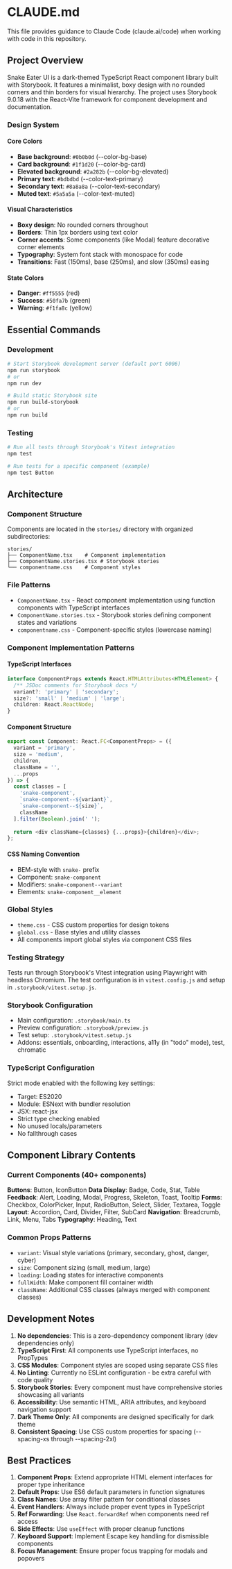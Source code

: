 # CLAUDE.md

This file provides guidance to Claude Code (claude.ai/code) when working with code in this repository.

## Project Overview

Snake Eater UI is a dark-themed TypeScript React component library built with Storybook. It features a minimalist, boxy design with no rounded corners and thin borders for visual hierarchy. The project uses Storybook 9.0.18 with the React-Vite framework for component development and documentation.

### Design System

#### Core Colors
- **Base background**: `#0b0b0d` (--color-bg-base)
- **Card background**: `#1f1d20` (--color-bg-card)
- **Elevated background**: `#2a282b` (--color-bg-elevated)
- **Primary text**: `#bdbdbd` (--color-text-primary)
- **Secondary text**: `#8a8a8a` (--color-text-secondary)
- **Muted text**: `#5a5a5a` (--color-text-muted)

#### Visual Characteristics
- **Boxy design**: No rounded corners throughout
- **Borders**: Thin 1px borders using text color
- **Corner accents**: Some components (like Modal) feature decorative corner elements
- **Typography**: System font stack with monospace for code
- **Transitions**: Fast (150ms), base (250ms), and slow (350ms) easing

#### State Colors
- **Danger**: `#ff5555` (red)
- **Success**: `#50fa7b` (green)
- **Warning**: `#f1fa8c` (yellow)

## Essential Commands

### Development
```bash
# Start Storybook development server (default port 6006)
npm run storybook
# or
npm run dev

# Build static Storybook site
npm run build-storybook
# or
npm run build
```

### Testing
```bash
# Run all tests through Storybook's Vitest integration
npm test

# Run tests for a specific component (example)
npm test Button
```

## Architecture

### Component Structure
Components are located in the `stories/` directory with organized subdirectories:

```
stories/
├── ComponentName.tsx    # Component implementation
├── ComponentName.stories.tsx # Storybook stories
└── componentname.css    # Component styles
```

### File Patterns
- `ComponentName.tsx` - React component implementation using function components with TypeScript interfaces
- `ComponentName.stories.tsx` - Storybook stories defining component states and variations
- `componentname.css` - Component-specific styles (lowercase naming)

### Component Implementation Patterns

#### TypeScript Interfaces
```typescript
interface ComponentProps extends React.HTMLAttributes<HTMLElement> {
  /** JSDoc comments for Storybook docs */
  variant?: 'primary' | 'secondary';
  size?: 'small' | 'medium' | 'large';
  children: React.ReactNode;
}
```

#### Component Structure
```typescript
export const Component: React.FC<ComponentProps> = ({
  variant = 'primary',
  size = 'medium',
  children,
  className = '',
  ...props
}) => {
  const classes = [
    'snake-component',
    `snake-component--${variant}`,
    `snake-component--${size}`,
    className
  ].filter(Boolean).join(' ');
  
  return <div className={classes} {...props}>{children}</div>;
};
```

#### CSS Naming Convention
- BEM-style with `snake-` prefix
- Component: `snake-component`
- Modifiers: `snake-component--variant`
- Elements: `snake-component__element`

### Global Styles
- `theme.css` - CSS custom properties for design tokens
- `global.css` - Base styles and utility classes
- All components import global styles via component CSS files

### Testing Strategy
Tests run through Storybook's Vitest integration using Playwright with headless Chromium. The test configuration is in `vitest.config.js` and setup in `.storybook/vitest.setup.js`.

### Storybook Configuration
- Main configuration: `.storybook/main.ts`
- Preview configuration: `.storybook/preview.js`
- Test setup: `.storybook/vitest.setup.js`
- Addons: essentials, onboarding, interactions, a11y (in "todo" mode), test, chromatic

### TypeScript Configuration
Strict mode enabled with the following key settings:
- Target: ES2020
- Module: ESNext with bundler resolution
- JSX: react-jsx
- Strict type checking enabled
- No unused locals/parameters
- No fallthrough cases

## Component Library Contents

### Current Components (40+ components)
**Buttons**: Button, IconButton
**Data Display**: Badge, Code, Stat, Table
**Feedback**: Alert, Loading, Modal, Progress, Skeleton, Toast, Tooltip
**Forms**: Checkbox, ColorPicker, Input, RadioButton, Select, Slider, Textarea, Toggle
**Layout**: Accordion, Card, Divider, Filter, SubCard
**Navigation**: Breadcrumb, Link, Menu, Tabs
**Typography**: Heading, Text

### Common Props Patterns
- `variant`: Visual style variations (primary, secondary, ghost, danger, cyber)
- `size`: Component sizing (small, medium, large)
- `loading`: Loading states for interactive components
- `fullWidth`: Make component fill container width
- `className`: Additional CSS classes (always merged with component classes)

## Development Notes

1. **No dependencies**: This is a zero-dependency component library (dev dependencies only)
2. **TypeScript First**: All components use TypeScript interfaces, no PropTypes
3. **CSS Modules**: Component styles are scoped using separate CSS files
4. **No Linting**: Currently no ESLint configuration - be extra careful with code quality
5. **Storybook Stories**: Every component must have comprehensive stories showcasing all variants
6. **Accessibility**: Use semantic HTML, ARIA attributes, and keyboard navigation support
7. **Dark Theme Only**: All components are designed specifically for dark theme
8. **Consistent Spacing**: Use CSS custom properties for spacing (--spacing-xs through --spacing-2xl)

## Best Practices

1. **Component Props**: Extend appropriate HTML element interfaces for proper type inheritance
2. **Default Props**: Use ES6 default parameters in function signatures
3. **Class Names**: Use array filter pattern for conditional classes
4. **Event Handlers**: Always include proper event types in TypeScript
5. **Ref Forwarding**: Use `React.forwardRef` when components need ref access
6. **Side Effects**: Use `useEffect` with proper cleanup functions
7. **Keyboard Support**: Implement Escape key handling for dismissible components
8. **Focus Management**: Ensure proper focus trapping for modals and popovers